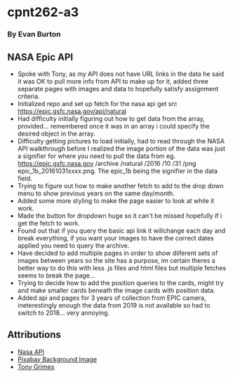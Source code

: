 # cpnt262-a3
### By Evan Burton
## NASA Epic API
- Spoke with Tony, as my API does not have URL links in the data he said it was OK to pull more info from API to make up for it, added three separate pages with images and data to hopefully satisfy assignment criteria.
- Initialized repo and set up fetch for the nasa api get src https://epic.gsfc.nasa.gov/api/natural
- Had difficulty initially figuring out how to get data from the array, provided... remembered once it was in an array i could specify the desired object in the array.
- Difficulty getting pictures to load initially, had to read through the NASA API walkthrough before I realized the image portion of the data was just a signifier for where you need to pull the data from eg. https://epic.gsfc.nasa.gov /archive 	/natural 	/2016 	/10 	/31 	/png 	epic_1b_20161031xxxx.png. The epic_1b being the signifier in the data field.
- Trying to figure out how to make another fetch to add to the drop down menu to show previous years on the same day/month. 
- Added some more styling to make the page easier to look at while it work.
- Made the button for dropdown huge so it can't be missed hopefully if i get the fetch to work.
- Found out that if you query the basic api link it willchange each day and break everything, if you want your images to have the correct dates applied you need to query the archive.
- Have decided to add multiple pages in order to show diiferent sets of images between years so the site has a purpose, im certain theres a better way to do this with less .js files and html files but multiple fetches seems to break the page...
- Trying to decide how to add the position queries to the cards, might try and make smaller cards beneath the image cards with position data.
- Added api and pages for 3 years of collection from EPIC camera, ineterestingly enough the data from 2019 is not available so had to switch to 2018... very annoying.


## Attributions
- [Nasa API](https://api.nasa.gov/)
- [Pixabay Background Image](https://pixabay.com/photos/earth-lights-satellite-image-globe-1149733/)
- [Tony Grimes](https://gist.github.com/acidtone)